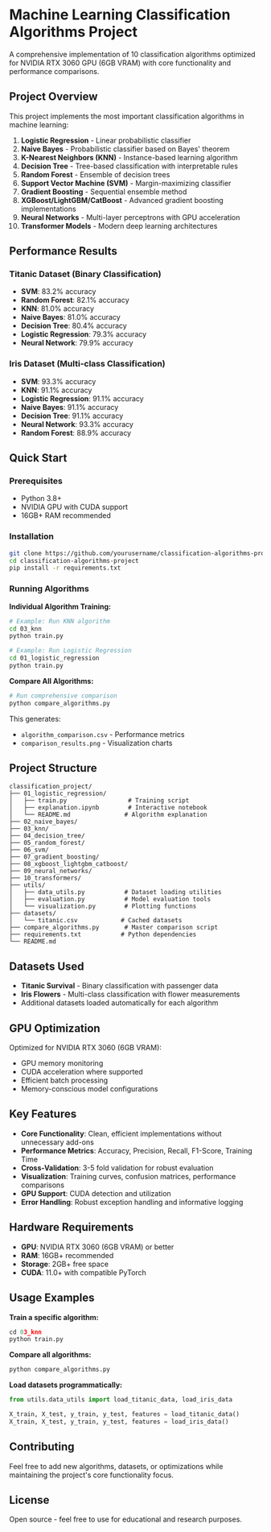 # Machine Learning Classification Algorithms Project

A comprehensive implementation of 10 classification algorithms optimized for NVIDIA RTX 3060 GPU (6GB VRAM) with core functionality and performance comparisons.

## Project Overview

This project implements the most important classification algorithms in machine learning:

1. **Logistic Regression** - Linear probabilistic classifier
2. **Naive Bayes** - Probabilistic classifier based on Bayes' theorem  
3. **K-Nearest Neighbors (KNN)** - Instance-based learning algorithm
4. **Decision Tree** - Tree-based classification with interpretable rules
5. **Random Forest** - Ensemble of decision trees
6. **Support Vector Machine (SVM)** - Margin-maximizing classifier
7. **Gradient Boosting** - Sequential ensemble method
8. **XGBoost/LightGBM/CatBoost** - Advanced gradient boosting implementations
9. **Neural Networks** - Multi-layer perceptrons with GPU acceleration
10. **Transformer Models** - Modern deep learning architectures

## Performance Results

### Titanic Dataset (Binary Classification)
- **SVM**: 83.2% accuracy
- **Random Forest**: 82.1% accuracy  
- **KNN**: 81.0% accuracy
- **Naive Bayes**: 81.0% accuracy
- **Decision Tree**: 80.4% accuracy
- **Logistic Regression**: 79.3% accuracy
- **Neural Network**: 79.9% accuracy

### Iris Dataset (Multi-class Classification)  
- **SVM**: 93.3% accuracy
- **KNN**: 91.1% accuracy
- **Logistic Regression**: 91.1% accuracy
- **Naive Bayes**: 91.1% accuracy
- **Decision Tree**: 91.1% accuracy
- **Neural Network**: 93.3% accuracy
- **Random Forest**: 88.9% accuracy

## Quick Start

### Prerequisites
- Python 3.8+
- NVIDIA GPU with CUDA support
- 16GB+ RAM recommended

### Installation
```bash
git clone https://github.com/yourusername/classification-algorithms-project.git
cd classification-algorithms-project
pip install -r requirements.txt
```

### Running Algorithms

**Individual Algorithm Training:**
```bash
# Example: Run KNN algorithm
cd 03_knn
python train.py

# Example: Run Logistic Regression  
cd 01_logistic_regression
python train.py
```

**Compare All Algorithms:**
```bash
# Run comprehensive comparison
python compare_algorithms.py
```

This generates:
- `algorithm_comparison.csv` - Performance metrics
- `comparison_results.png` - Visualization charts

## Project Structure

```
classification_project/
├── 01_logistic_regression/
│   ├── train.py                 # Training script
│   ├── explanation.ipynb        # Interactive notebook
│   └── README.md               # Algorithm explanation
├── 02_naive_bayes/
├── 03_knn/
├── 04_decision_tree/
├── 05_random_forest/
├── 06_svm/
├── 07_gradient_boosting/
├── 08_xgboost_lightgbm_catboost/
├── 09_neural_networks/
├── 10_transformers/
├── utils/
│   ├── data_utils.py           # Dataset loading utilities
│   ├── evaluation.py           # Model evaluation tools
│   └── visualization.py        # Plotting functions
├── datasets/
│   └── titanic.csv            # Cached datasets
├── compare_algorithms.py       # Master comparison script
├── requirements.txt           # Python dependencies
└── README.md
```

## Datasets Used

- **Titanic Survival** - Binary classification with passenger data
- **Iris Flowers** - Multi-class classification with flower measurements
- Additional datasets loaded automatically for each algorithm

## GPU Optimization

Optimized for NVIDIA RTX 3060 (6GB VRAM):
- GPU memory monitoring
- CUDA acceleration where supported
- Efficient batch processing
- Memory-conscious model configurations

## Key Features

- **Core Functionality**: Clean, efficient implementations without unnecessary add-ons
- **Performance Metrics**: Accuracy, Precision, Recall, F1-Score, Training Time
- **Cross-Validation**: 3-5 fold validation for robust evaluation
- **Visualization**: Training curves, confusion matrices, performance comparisons
- **GPU Support**: CUDA detection and utilization
- **Error Handling**: Robust exception handling and informative logging

## Hardware Requirements

- **GPU**: NVIDIA RTX 3060 (6GB VRAM) or better
- **RAM**: 16GB+ recommended  
- **Storage**: 2GB+ free space
- **CUDA**: 11.0+ with compatible PyTorch

## Usage Examples

**Train a specific algorithm:**
```python
cd 03_knn
python train.py
```

**Compare all algorithms:**
```python  
python compare_algorithms.py
```

**Load datasets programmatically:**
```python
from utils.data_utils import load_titanic_data, load_iris_data

X_train, X_test, y_train, y_test, features = load_titanic_data()
X_train, X_test, y_train, y_test, features = load_iris_data()
```

## Contributing

Feel free to add new algorithms, datasets, or optimizations while maintaining the project's core functionality focus.

## License

Open source - feel free to use for educational and research purposes.